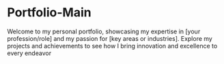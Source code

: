# Portfolio-Main
Welcome to my personal portfolio, showcasing my expertise in [your profession/role] and my passion for [key areas or industries]. Explore my projects and achievements to see how I bring innovation and excellence to every endeavor
